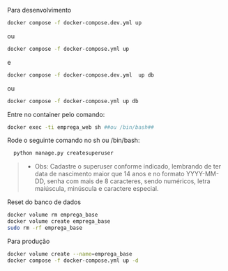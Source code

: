 Para desenvolvimento

```bash
docker compose -f docker-compose.dev.yml up
```

ou

```bash
docker compose -f docker-compose.yml up
```

e

```bash
docker compose -f docker-compose.dev.yml  up db
```

ou

```bash
docker compose -f docker-compose.yml up db
```

Entre no container pelo comando:
```bash
docker exec -ti emprega_web sh ##ou /bin/bash##
```
Rode o seguinte comando no sh ou /bin/bash:
```bash
  python manage.py createsuperuser
```
>* Obs: Cadastre o superuser conforme indicado, lembrando de ter data de nascimento maior que 14 anos e no formato YYYY-MM-DD, senha com mais de 8 caracteres, sendo numéricos, letra maiúscula, minúscula e caractere especial.

Reset do banco de dados
```bash
docker volume rm emprega_base
docker volume create emprega_base
sudo rm -rf emprega_base
```

Para produção
```bash 
docker volume create --name=emprega_base
docker compose -f docker-compose.yml up -d
```